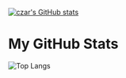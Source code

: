 [![czar's GitHub stats](https://github-readme-stats.vercel.app/api?username=heyczarr)](https://github.com/heyczarr/github-readme-stats)

# My GitHub Stats

![Top Langs](https://github-readme-stats.vercel.app/api/top-langs/?username=heyczarr&layout=compact&langs_count=8&theme=radical)
<!---
heyczarr/heyczarr is a ✨ special ✨ repository because its `README.md` (this file) appears on your GitHub profile.
You can click the Preview link to take a look at your changes.
--->
